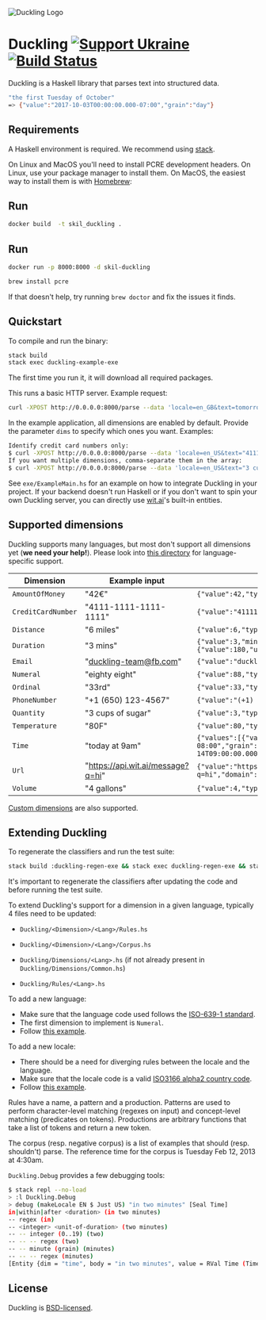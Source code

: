 ![Duckling Logo](https://github.com/facebook/duckling/raw/main/logo.png)

# Duckling [![Support Ukraine](https://img.shields.io/badge/Support-Ukraine-FFD500?style=flat&labelColor=005BBB)](https://opensource.fb.com/support-ukraine) [![Build Status](https://travis-ci.org/facebook/duckling.svg?branch=master)](https://travis-ci.org/facebook/duckling)

Duckling is a Haskell library that parses text into structured data.

```bash
"the first Tuesday of October"
=> {"value":"2017-10-03T00:00:00.000-07:00","grain":"day"}
```

## Requirements

A Haskell environment is required. We recommend using
[stack](https://haskell-lang.org/get-started).

On Linux and MacOS you'll need to install PCRE development headers.
On Linux, use your package manager to install them.
On MacOS, the easiest way to install them is with [Homebrew](https://brew.sh/):

## Run
```bash
docker build  -t skil_duckling .
```

## Run
```bash
docker run -p 8000:8000 -d skil-duckling
```

```bash
brew install pcre
```

If that doesn't help, try running `brew doctor` and fix
the issues it finds.

## Quickstart

To compile and run the binary:

```bash
stack build
stack exec duckling-example-exe
```

The first time you run it, it will download all required packages.

This runs a basic HTTP server. Example request:

```bash
curl -XPOST http://0.0.0.0:8000/parse --data 'locale=en_GB&text=tomorrow at eight'
```

In the example application, all dimensions are enabled by default. Provide the parameter `dims` to specify which ones you want. Examples:

```bash
Identify credit card numbers only:
$ curl -XPOST http://0.0.0.0:8000/parse --data 'locale=en_US&text="4111-1111-1111-1111"&dims="["credit-card-number"]"'
If you want multiple dimensions, comma-separate them in the array:
$ curl -XPOST http://0.0.0.0:8000/parse --data 'locale=en_US&text="3 cups of sugar"&dims="["quantity","numeral"]"'
```

See `exe/ExampleMain.hs` for an example on how to integrate Duckling in your
project.
If your backend doesn't run Haskell or if you don't want to spin your own Duckling server, you can directly use [wit.ai](https://wit.ai)'s built-in entities.

## Supported dimensions

Duckling supports many languages, but most don't support all dimensions yet
(**we need your help!**).
Please look into [this directory](https://github.com/facebook/duckling/blob/master/Duckling/Dimensions) for language-specific support.

| Dimension | Example input | Example value output
| --------- | ------------- | --------------------
| `AmountOfMoney` | "42€" | `{"value":42,"type":"value","unit":"EUR"}`
| `CreditCardNumber` | "4111-1111-1111-1111" | `{"value":"4111111111111111","issuer":"visa"}`
| `Distance` | "6 miles" | `{"value":6,"type":"value","unit":"mile"}`
| `Duration` | "3 mins" | `{"value":3,"minute":3,"unit":"minute","normalized":{"value":180,"unit":"second"}}`
| `Email` | "duckling-team@fb.com" | `{"value":"duckling-team@fb.com"}`
| `Numeral` | "eighty eight" | `{"value":88,"type":"value"}`
| `Ordinal` | "33rd" | `{"value":33,"type":"value"}`
| `PhoneNumber` | "+1 (650) 123-4567" | `{"value":"(+1) 6501234567"}`
| `Quantity` | "3 cups of sugar" | `{"value":3,"type":"value","product":"sugar","unit":"cup"}`
| `Temperature` | "80F" | `{"value":80,"type":"value","unit":"fahrenheit"}`
| `Time` | "today at 9am" | `{"values":[{"value":"2016-12-14T09:00:00.000-08:00","grain":"hour","type":"value"}],"value":"2016-12-14T09:00:00.000-08:00","grain":"hour","type":"value"}`
| `Url` | "https://api.wit.ai/message?q=hi" | `{"value":"https://api.wit.ai/message?q=hi","domain":"api.wit.ai"}`
| `Volume` | "4 gallons" | `{"value":4,"type":"value","unit":"gallon"}`

[Custom dimensions](https://github.com/facebook/duckling/blob/master/exe/CustomDimensionExample.hs) are also supported.

## Extending Duckling

To regenerate the classifiers and run the test suite:

```bash
stack build :duckling-regen-exe && stack exec duckling-regen-exe && stack test
```

It's important to regenerate the classifiers after updating the code and before
running the test suite.

To extend Duckling's support for a dimension in a given language, typically 4
files need to be updated:

* `Duckling/<Dimension>/<Lang>/Rules.hs`

* `Duckling/<Dimension>/<Lang>/Corpus.hs`

* `Duckling/Dimensions/<Lang>.hs` (if not already present in `Duckling/Dimensions/Common.hs`)

* `Duckling/Rules/<Lang>.hs`

To add a new language:

* Make sure that the language code used follows the [ISO-639-1 standard](https://en.wikipedia.org/wiki/List_of_ISO_639-1_codes).
* The first dimension to implement is `Numeral`.
* Follow [this example](https://github.com/facebook/duckling/commit/24d3f199768be970149412c95b1c1bf5d76f8240).

To add a new locale:

* There should be a need for diverging rules between the locale and the language.
* Make sure that the locale code is a valid [ISO3166 alpha2 country code](https://www.iso.org/obp/ui/#search/code/).
* Follow [this example](https://github.com/facebook/duckling/commit/1ab5f447d2635fe6d48887a501d333a52adff5b9).

Rules have a name, a pattern and a production.
Patterns are used to perform character-level matching (regexes on input) and
concept-level matching (predicates on tokens).
Productions are arbitrary functions that take a list of tokens and return a new
token.

The corpus (resp. negative corpus) is a list of examples that should (resp.
shouldn't) parse. The reference time for the corpus is Tuesday Feb 12, 2013 at
4:30am.

`Duckling.Debug` provides a few debugging tools:

```bash
$ stack repl --no-load
> :l Duckling.Debug
> debug (makeLocale EN $ Just US) "in two minutes" [Seal Time]
in|within|after <duration> (in two minutes)
-- regex (in)
-- <integer> <unit-of-duration> (two minutes)
-- -- integer (0..19) (two)
-- -- -- regex (two)
-- -- minute (grain) (minutes)
-- -- -- regex (minutes)
[Entity {dim = "time", body = "in two minutes", value = RVal Time (TimeValue (SimpleValue (InstantValue {vValue = 2013-02-12 04:32:00 -0200, vGrain = Second})) [SimpleValue (InstantValue {vValue = 2013-02-12 04:32:00 -0200, vGrain = Second})] Nothing), start = 0, end = 14}]
```

## License

Duckling is [BSD-licensed](LICENSE).
